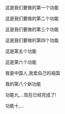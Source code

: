 这是我们要做的第一个功能

这是我们要做的第二个功能

这是我们要做的第三个功能

这是我们要做的第四个功能

这是第五个功能

这是第六个功能

我是中国人,我爱自己的祖国

我的第八个新功能

功能九,...现在已经完成了!

功能十,...

